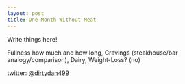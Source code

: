 ```yaml
---
layout: post
title: One Month Without Meat
---
```



Write things here!

Fullness how much and how long, Cravings (steakhouse/bar analogy/comparison), Dairy, Weight-Loss? (no)

twitter: [@dirtydan499](https://www.twitter.com/dirtydan499)
